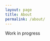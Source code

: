 ```yaml
---
layout: page
title: About
permalink: /about/
---
```

Work in progress

[jekyll-organization]: https://github.com/jekyll
